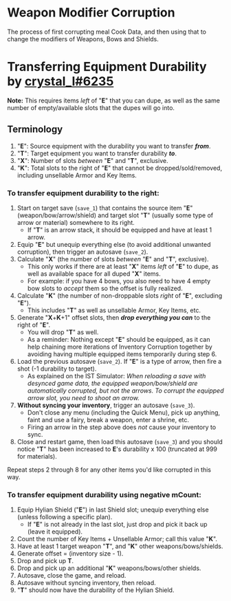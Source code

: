 # Weapon Modifier Corruption

The process of first corrupting meal Cook Data, and then using that to change the modifiers of Weapons, Bows and Shields.

# Transferring Equipment Durability by [crystal_l#6235](https://discord.com/channels/872350971383140422/999115384596742194/999314496965333092)

**Note:** This requires items *left* of "**E**" that you can dupe, as well as the same number of empty/available slots that the dupes will go into.

## Terminology

1. "**E**": Source equipment with the durability you want to transfer ***from***.
1. "**T**": Target equipment you want to transfer durability ***to***.
1. "**X**": Number of slots *between* "**E**" and "**T**", exclusive.
1. "**K**": Total slots to the right of "**E**" that cannot be dropped/sold/removed, including unsellable Armor and Key Items.

### To transfer equipment durability to the right:

1. Start on target save (`save_1`) that contains the source item "**E**" (weapon/bow/arrow/shield) and target slot "**T**" (usually some type of arrow or material) somewhere to its right.
    - If "**T**" is an arrow stack, it should be equipped and have at least 1 arrow.
1. Equip "**E**" but unequip everything else (to avoid additional unwanted corruption), then trigger an autosave (`save_2`).
1. Calculate "**X**" (the number of slots *between* "**E**" and "**T**", exclusive).
    - This only works if there are at least "**X**" items *left* of "**E**" to dupe, as well as available space for all duped "**X**" items.
    - For example: if you have 4 bows, you also need to have 4 empty bow slots to *accept* them so the offset is fully realized.
1. Calculate "**K**" (the number of non-droppable slots *right* of "**E**", excluding "**E**").
    - This includes "**T**" as well as unsellable Armor, Key Items, etc.
1. Generate "**X**+**K**+1" offset slots, then ***drop everything you can*** to the right of "**E**".
    - You will drop "**T**" as well.
    - As a reminder: Nothing except "**E**" should be equipped, as it can help chaining more iterations of Inventory Corruption together by avoiding having multiple equipped items temporarily during step 6.
1. Load the previous autosave (`save_2`). If "**E**" is a type of arrow, then fire a shot (-1 durability to target).
    - As explained on the IST Simulator: *When reloading a save with desynced game data, the equipped weapon/bow/shield are automatically corrupted, but not the arrows. To corrupt the equipped arrow slot, you need to shoot an arrow.*
1. **Without syncing your inventory**, trigger an autosave (`save_3`).
    - Don't close any menu (including the Quick Menu), pick up anything, faint and use a fairy, break a weapon, enter a shrine, etc.
    - Firing an arrow in the step above does *not* cause your inventory to sync.
1. Close and restart game, then load this autosave (`save_3`) and you should notice "**T**" has been increased to **E**'s durability x 100 (truncated at 999 for materials).

Repeat steps 2 through 8 for any other items you'd like corrupted in this way.

### To transfer equipment durability using negative mCount:

1. Equip Hylian Shield ("**E**") in last Shield slot; unequip everything else (unless following a specific plan).
    - If "**E**" is not already in the last slot, just drop and pick it back up (leave it equipped).
1. Count the number of Key Items + Unsellable Armor; call this value "**K**".
1. Have at least 1 target weapon "**T**", and "**K**" other weapons/bows/shields.
1. Generate offset = (inventory size - 1).
1. Drop and pick up **T**.
1. Drop and pick up an additional "**K**" weapons/bows/other shields.
1. Autosave, close the game, and reload.
1. Autosave without syncing inventory, then reload.
1. "**T**" should now have the durability of the Hylian Shield.
